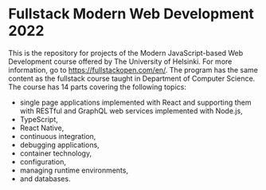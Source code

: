 # Fullstack Modern Web Development 2022
This is the repository for projects of the Modern JavaScript-based Web Development course offered by The University of Helsinki. For more information, go to https://fullstackopen.com/en/. The program has the same content as the fullstack course taught in Department of Computer Science. The course has 14 parts covering the following topics: 
  - single page applications implemented with React and supporting them with RESTful and GraphQL web services implemented with Node.js,
  - TypeScript,
  - React Native,
  - continuous integration,
  - debugging applications,
  - container technology,
  - configuration,
  - managing runtime environments, 
  - and databases.
